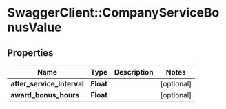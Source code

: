 # SwaggerClient::CompanyServiceBonusValue

## Properties
Name | Type | Description | Notes
------------ | ------------- | ------------- | -------------
**after_service_interval** | **Float** |  | [optional] 
**award_bonus_hours** | **Float** |  | [optional] 


